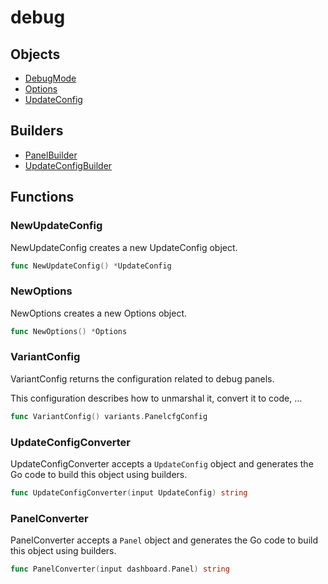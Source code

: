 # debug

## Objects

 * <span class="badge object-type-enum"></span> [DebugMode](./object-DebugMode.md)
 * <span class="badge object-type-struct"></span> [Options](./object-Options.md)
 * <span class="badge object-type-struct"></span> [UpdateConfig](./object-UpdateConfig.md)
## Builders

 * <span class="badge builder"></span> [PanelBuilder](./builder-PanelBuilder.md)
 * <span class="badge builder"></span> [UpdateConfigBuilder](./builder-UpdateConfigBuilder.md)
## Functions

### <span class="badge function"></span> NewUpdateConfig

NewUpdateConfig creates a new UpdateConfig object.

```go
func NewUpdateConfig() *UpdateConfig
```

### <span class="badge function"></span> NewOptions

NewOptions creates a new Options object.

```go
func NewOptions() *Options
```

### <span class="badge function"></span> VariantConfig

VariantConfig returns the configuration related to debug panels.

This configuration describes how to unmarshal it, convert it to code, …

```go
func VariantConfig() variants.PanelcfgConfig
```

### <span class="badge function"></span> UpdateConfigConverter

UpdateConfigConverter accepts a `UpdateConfig` object and generates the Go code to build this object using builders.

```go
func UpdateConfigConverter(input UpdateConfig) string
```

### <span class="badge function"></span> PanelConverter

PanelConverter accepts a `Panel` object and generates the Go code to build this object using builders.

```go
func PanelConverter(input dashboard.Panel) string
```

